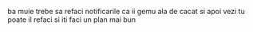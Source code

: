 ba muie trebe sa refaci notificarile ca ii gemu ala de cacat
si apoi vezi tu
poate il refaci si iti faci un plan mai bun
